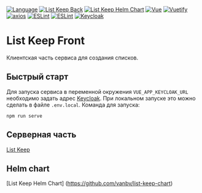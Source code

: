 [![Language](https://img.shields.io/badge/Language-English-blue.svg)](README.md)
[![List Keep Back](https://img.shields.io/badge/List%20Keep-Back-informational.svg)](https://github.com/vanbv/list-keep)
[![List Keep Helm Chart](https://img.shields.io/badge/List%20Keep-Helm-Chart-informational.svg)](https://github.com/vanbv/list-keep-chart)
[![Vue](https://img.shields.io/badge/-Vue-yellowgreen)](https://vuejs.org)
[![Vuetify](https://img.shields.io/badge/-Vuetify-informational)](https://vuetifyjs.com)
[![axios](https://img.shields.io/badge/-axios-orange)](https://github.com/axios/axios)
[![ESLint](https://img.shields.io/badge/-ESLint-blueviolet)](https://eslint.org)
[![ESLint](https://img.shields.io/badge/-Font%20Awesome-green)](https://fontawesome.com)
[![Keycloak](https://img.shields.io/badge/-Keycloak-blue)](https://www.keycloak.org/)

# List Keep Front
Клиентская часть сервиса для создания списков.

## Быстрый старт
Для запуска сервиса в переменной окружения `VUE_APP_KEYCLOAK_URL` необходимо задать адрес
[Keycloak](https://www.keycloak.org/). При локальном запуске это можно сделать в файле `.env.local`. Команда для
запуска:
```
npm run serve
```
## Серверная часть
[List Keep](https://github.com/vanbv/list-keep)

## Helm chart
[List Keep Helm Chart] (https://github.com/vanbv/list-keep-chart)
